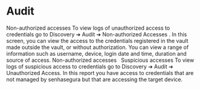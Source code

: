 # Audit 

Non-authorized accesses
To view logs of unauthorized access to credentials go to 
Discovery ➔ Audit ➔ Non-authorized Accesses
. In this screen, you can view the access to the credentials registered in the vault made outside the vault, or without authorization. You can view a range of information such as username, device, login date and time, duration and source of access.
Non-authorized accesses
 
Suspicious accesses
To view logs of suspicious access to credentials go to 
Discovery ➔ Audit ➔ Unauthorized Access.
 In this report you have access to credentials that are not managed by senhasegura but that are accessing the target device.